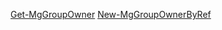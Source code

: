 [Get-MgGroupOwner](/powershell/module/microsoft.graph.groups/get-mggroupowner?view=graph-powershell-1.0)
[New-MgGroupOwnerByRef](/powershell/module/microsoft.graph.groups/new-mggroupownerbyref?view=graph-powershell-1.0)